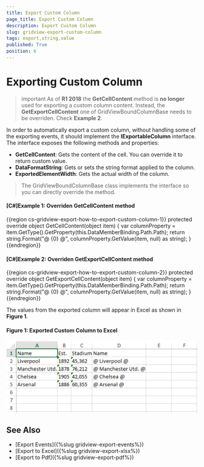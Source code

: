 ```yaml
---
title: Export Custom Column
page_title: Export Custom Column
description: Export Custom Column
slug: gridview-export-custom-column
tags: export,string,value
published: True
position: 6
---
```


# Exporting Custom Column

>important As of __R1 2018__ the __GetCellContent__ method is __no longer__ used for exporting a custom column content. Instead, the __GetExportCellContent__ one of GridViewBoundColumnBase needs to be overriden. Check __Example 2__.

In order to automatically export a custom column, without handling some of the exporting events, it should implement the **IExportableColumn** interface. The interface exposes the following methods and properties:

* **GetCellContent**: Gets the content of the cell. You can override it to return custom value.
* **DataFormatString**:  Gets or sets the string format applied to the column.
* **ExportedElementWidth**:  Gets the actual width of the column.

> The GridViewBoundColumnBase class implements the interface so you can directly override the method.

#### **[C#]Example 1: Overriden GetCellContent method**
 
{{region cs-gridview-export-how-to-export-custom-column-1}}
 	protected override object GetCellContent(object item)
	{
		var columnProperty = item.GetType().GetProperty(this.DataMemberBinding.Path.Path);
		return string.Format("@ {0} @", columnProperty.GetValue(item, null) as string);
	}
 {{endregion}}

#### **[C#]Example 2: Overriden GetExportCellContent method**

{{region cs-gridview-export-how-to-export-custom-column-2}}
	protected override object GetExportCellContent(object item)
	{
		var columnProperty = item.GetType().GetProperty(this.DataMemberBinding.Path.Path);
		return string.Format("@ {0} @", columnProperty.GetValue(item, null) as string);
	}
{{endregion}}

The values from the exported column will appear in Excel as shown in **Figure 1**.

#### **Figure 1: Exported Custom Column to Excel**

![exported custom column](images/gridview_exported-custom-column.png)

## See Also

* [Export Events]({%slug gridview-export-events%})
* [Export to Excel]({%slug gridview-export-xlsx%})
* [Export to Pdf]({%slug gridview-export-pdf%})
